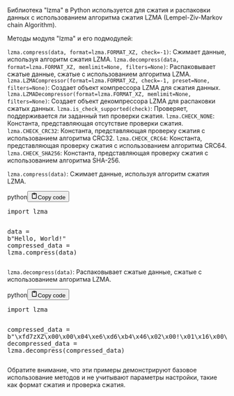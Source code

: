 <p>Библиотека "lzma" в Python используется для сжатия и распаковки данных
с использованием алгоритма сжатия LZMA (Lempel-Ziv-Markov chain Algorithm).</p>
<p>Методы модуля "lzma" и его подмодулей:</p>
<p><code>lzma.compress(data, format=lzma.FORMAT_XZ, check=-1)</code>: Сжимает данные, используя алгоритм сжатия LZMA.
<code>lzma.decompress(data, format=lzma.FORMAT_XZ, memlimit=None, filters=None)</code>: Распаковывает сжатые данные, сжатые с использованием алгоритма LZMA.
<code>lzma.LZMACompressor(format=lzma.FORMAT_XZ, check=-1, preset=None, filters=None)</code>: Создает объект компрессора LZMA для сжатия данных.
<code>lzma.LZMADecompressor(format=lzma.FORMAT_XZ, memlimit=None, filters=None)</code>: Создает объект декомпрессора LZMA для распаковки сжатых данных.
<code>lzma.is_check_supported(check)</code>: Проверяет, поддерживается ли заданный тип проверки сжатия.
<code>lzma.CHECK_NONE</code>: Константа, представляющая отсутствие проверки сжатия.
<code>lzma.CHECK_CRC32</code>: Константа, представляющая проверку сжатия с использованием алгоритма CRC32.
<code>lzma.CHECK_CRC64</code>: Константа, представляющая проверку сжатия с использованием алгоритма CRC64.
<code>lzma.CHECK_SHA256</code>: Константа, представляющая проверку сжатия с использованием алгоритма SHA-256.</p>
<p><code>lzma.compress(data)</code>: Сжимает данные, используя алгоритм сжатия LZMA.</p>
<div class="code_element"><div class="lang_line"><text>python</text><button class="copy_code_button" onclick="CopyCode(this)"><svg style="width: 1.2em;height: 1.2em;" aria-hidden="true" xmlns="http://www.w3.org/2000/svg" fill="none" viewBox="0 0 24 24"><path stroke="currentColor" stroke-linecap="round" stroke-linejoin="round" stroke-width="2" d="M15 4h3a1 1 0 0 1 1 1v15a1 1 0 0 1-1 1H6a1 1 0 0 1-1-1V5a1 1 0 0 1 1-1h3m0 3h6m-5-4v4h4V3h-4Z"/></svg><text>Copy code</text></button></div><div class="code"><div class="highlight"><pre><span></span><span class="kn">import</span> <span class="nn">lzma</span>

<span class="n">data</span> <span class="o">=</span> <span class="sa">b</span><span class="s2">&quot;Hello, World!&quot;</span>
<span class="n">compressed_data</span> <span class="o">=</span> <span class="n">lzma</span><span class="o">.</span><span class="n">compress</span><span class="p">(</span><span class="n">data</span><span class="p">)</span>
</pre></div></div></div>

<p><code>lzma.decompress(data)</code>: Распаковывает сжатые данные, сжатые с использованием алгоритма LZMA.</p>
<div class="code_element"><div class="lang_line"><text>python</text><button class="copy_code_button" onclick="CopyCode(this)"><svg style="width: 1.2em;height: 1.2em;" aria-hidden="true" xmlns="http://www.w3.org/2000/svg" fill="none" viewBox="0 0 24 24"><path stroke="currentColor" stroke-linecap="round" stroke-linejoin="round" stroke-width="2" d="M15 4h3a1 1 0 0 1 1 1v15a1 1 0 0 1-1 1H6a1 1 0 0 1-1-1V5a1 1 0 0 1 1-1h3m0 3h6m-5-4v4h4V3h-4Z"/></svg><text>Copy code</text></button></div><div class="code"><div class="highlight"><pre><span></span><span class="kn">import</span> <span class="nn">lzma</span>

<span class="n">compressed_data</span> <span class="o">=</span> <span class="sa">b</span><span class="s2">&quot;</span><span class="se">\xfd</span><span class="s2">7zXZ</span><span class="se">\x00\x00\x04\xe6\xd6\xb4\x46\x02\x00</span><span class="s2">!</span><span class="se">\x01\x16\x00\x00\x00</span><span class="s2">t/</span><span class="se">\xe5\xfd\x01\x00\x00\x00\xff\xff</span><span class="s2">&quot;</span>
<span class="n">decompressed_data</span> <span class="o">=</span> <span class="n">lzma</span><span class="o">.</span><span class="n">decompress</span><span class="p">(</span><span class="n">compressed_data</span><span class="p">)</span>
</pre></div></div></div>

<p>Обратите внимание, что эти примеры демонстрируют базовое использование методов
и не учитывают параметры настройки, такие как формат сжатия и проверка сжатия.</p>